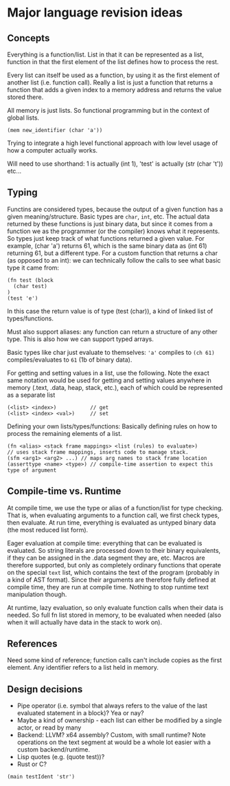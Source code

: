 # Major language revision ideas

## Concepts

Everything is a function/list. List in that it can be represented as a list,
function in that the first element of the list defines how to process the rest.

Every list can itself be used as a function, by using it as the first element
of another list (i.e. function call). Really a list is just a function that
returns a function that adds a given index to a memory address and returns the
value stored there.

All memory is just lists. So functional programming but in the context of
global lists.

``
(mem new_identifier (char 'a'))
``

Trying to integrate a high level functional approach with low level usage of how
a computer actually works.

Will need to use shorthand:
1 is actually (int 1), 'test' is actually (str (char 't')) etc...

## Typing

Functins are considered types, because the output
of a given function has a given meaning/structure.
Basic types are `char`, `int`, etc. The actual data returned by these functions
is just binary data, but since it comes from a function we as the programmer
(or the compiler) knows what it represents. So types just keep track of what
functions returned a given value.
For example, (char 'a') returns 61, which is the same binary data as (int 61)
returning 61, but a different type.
For a custom function that returns a char (as opposed to an int): we can
technically follow the calls to see what basic type it came from:

```
(fn test (block
  (char test)
)
(test 'e')
```

In this case the return value is of type (test (char)), a kind of linked list of
types/functions.

Must also support aliases: any function can return a structure of any other type.
This is also how we can support typed arrays.

Basic types like char just evaluate to themselves:
`'a'` compiles to `(ch 61)` compiles/evaluates to `61` (1b of binary data).

For getting and setting values in a list, use the following. Note the exact
same notation would be used for getting and setting values anywhere in memory
(.text, .data, heap, stack, etc.), each of which could be represented as a
separate list

```
(<list> <index>)           // get
(<list> <index> <val>)     // set
```

Defining your own lists/types/functions:
Basically defining rules on how to process the remaining elements of a list.

```
(fn <alias> <stack frame mappings> <list (rules) to evaluate>)
// uses stack frame mappings, inserts code to manage stack.
(sfm <arg1> <arg2> ...) // maps arg names to stack frame location
(asserttype <name> <type>) // compile-time assertion to expect this type of argument
```

## Compile-time vs. Runtime

At compile time, we use the type or alias of a function/list for type
checking. That is, when evaluating arguments to a function call, we first check
types, then evaluate.
At run time, everything is evaluated as untyped binary data (the most reduced
list form).

Eager evaluation at compile time: everything that can be evaluated is
evaluated. So string literals are processed down to their binary equivalents,
if they can be assigned in the .data segment they are, etc.
Macros are therefore supported, but only as completely ordinary functions that
operate on the special `text` list, which contains the text of the program
(probably in a kind of AST format). Since their arguments are therefore fully
defined at compile time, they are run at compile time. Nothing to stop runtime
text manipulation though.

At runtime, lazy evaluation, so only evaluate function calls when their
data is needed. So full fn list stored in memory, to be evaluated when needed
(also when it will actually have data in the stack to work on).

## References

Need some kind of reference; function calls can't include copies as the first
element. Any identifier refers to a list held in memory.

## Design decisions

 - Pipe operator (i.e. symbol that always refers to the value of the last evaluated
   statement in a block)? Yea or nay?
 - Maybe a kind of ownership - each list can either be modified by a single actor,
   or read by many
 - Backend: LLVM? x64 assembly? Custom, with small runtime? Note operations on the text
   segment at would be a whole lot easier with a custom backend/runtime.
 - Lisp quotes (e.g. (quote test))?
 - Rust or C?

```
(main testIdent 'str')
```